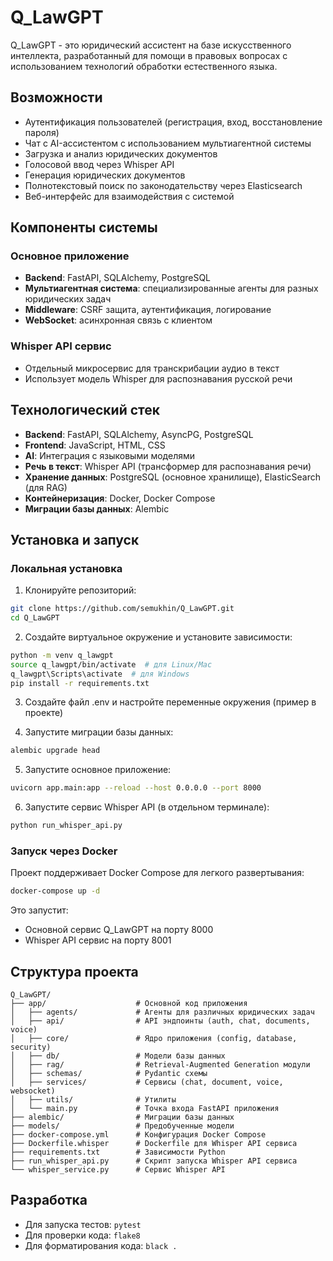# Q_LawGPT

Q_LawGPT - это юридический ассистент на базе искусственного интеллекта, разработанный для помощи в правовых вопросах с использованием технологий обработки естественного языка.

## Возможности

- Аутентификация пользователей (регистрация, вход, восстановление пароля)
- Чат с AI-ассистентом с использованием мультиагентной системы
- Загрузка и анализ юридических документов
- Голосовой ввод через Whisper API
- Генерация юридических документов
- Полнотекстовый поиск по законодательству через Elasticsearch
- Веб-интерфейс для взаимодействия с системой

## Компоненты системы

### Основное приложение
- **Backend**: FastAPI, SQLAlchemy, PostgreSQL
- **Мультиагентная система**: специализированные агенты для разных юридических задач
- **Middleware**: CSRF защита, аутентификация, логирование
- **WebSocket**: асинхронная связь с клиентом

### Whisper API сервис
- Отдельный микросервис для транскрибации аудио в текст
- Использует модель Whisper для распознавания русской речи

## Технологический стек

- **Backend**: FastAPI, SQLAlchemy, AsyncPG, PostgreSQL
- **Frontend**: JavaScript, HTML, CSS
- **AI**: Интеграция с языковыми моделями
- **Речь в текст**: Whisper API (трансформер для распознавания речи)
- **Хранение данных**: PostgreSQL (основное хранилище), ElasticSearch (для RAG)
- **Контейнеризация**: Docker, Docker Compose
- **Миграции базы данных**: Alembic

## Установка и запуск

### Локальная установка

1. Клонируйте репозиторий:
```bash
git clone https://github.com/semukhin/Q_LawGPT.git
cd Q_LawGPT
```

2. Создайте виртуальное окружение и установите зависимости:
```bash
python -m venv q_lawgpt
source q_lawgpt/bin/activate  # для Linux/Mac
q_lawgpt\Scripts\activate  # для Windows
pip install -r requirements.txt
```

3. Создайте файл .env и настройте переменные окружения (пример в проекте)

4. Запустите миграции базы данных:
```bash
alembic upgrade head
```

5. Запустите основное приложение:
```bash
uvicorn app.main:app --reload --host 0.0.0.0 --port 8000
```

6. Запустите сервис Whisper API (в отдельном терминале):
```bash
python run_whisper_api.py
```

### Запуск через Docker

Проект поддерживает Docker Compose для легкого развертывания:

```bash
docker-compose up -d
```

Это запустит:
- Основной сервис Q_LawGPT на порту 8000
- Whisper API сервис на порту 8001

## Структура проекта

```
Q_LawGPT/
├── app/                    # Основной код приложения
│   ├── agents/             # Агенты для различных юридических задач
│   ├── api/                # API эндпоинты (auth, chat, documents, voice)
│   ├── core/               # Ядро приложения (config, database, security)
│   ├── db/                 # Модели базы данных
│   ├── rag/                # Retrieval-Augmented Generation модули
│   ├── schemas/            # Pydantic схемы
│   ├── services/           # Сервисы (chat, document, voice, websocket)
│   ├── utils/              # Утилиты
│   └── main.py             # Точка входа FastAPI приложения
├── alembic/                # Миграции базы данных
├── models/                 # Предобученные модели 
├── docker-compose.yml      # Конфигурация Docker Compose
├── Dockerfile.whisper      # Dockerfile для Whisper API сервиса
├── requirements.txt        # Зависимости Python
├── run_whisper_api.py      # Скрипт запуска Whisper API сервиса
└── whisper_service.py      # Сервис Whisper API
```

## Разработка

- Для запуска тестов: `pytest`
- Для проверки кода: `flake8`
- Для форматирования кода: `black .`